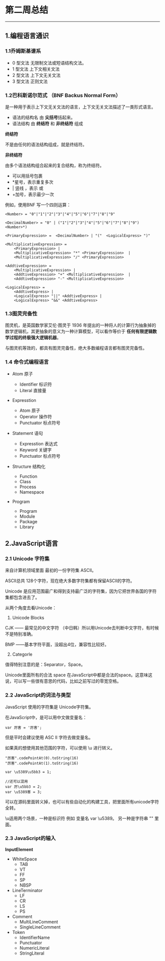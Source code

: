 # 第二周总结
---
## 1.编程语言通识

### 1.1乔姆斯基谱系 
- 0 型文法 无限制文法或短语结构文法。
- 1 型文法 上下文相关文法
- 2 型文法 上下文无关文法
- 3 型文法 正则文法

### 1.2巴科斯诺尔范式 （BNF Backus Normal Form）

是一种用于表示上下文无关文法的语言，上下文无关文法描述了一类形式语言。

- 语法的结构名 由 **尖括号**括起来。
- 语法结构 由 **终结符** 和 **非终结符** 组成
 
 **终结符**

 不是由任何的语法结构组成，就是终结符。


 **非终结符**
 
 由多个语法结构组合起来的复合结构，称为终结符。
 - 可以用括号包裹
 - *星号，表示重复多次
 - | 竖线 ，表示 或 
 - +加号，表示最少一次

例如，使用BNF 写一个四则运算：
```
<Number> = "0"|"1"|"2"|"3"|"4"|"5"|"6"|"7"|"8"|"9"

<DecimalNumber> = "0" | ("1"|"2"|"3"|"4"|"5"|"6"|"7"|"8"|"9") <Number>*)

<PrimaryExpression> =  <DecimalNumber> | "("  <LogicalExpress> ")"

<MultiplicativeExpression> =  
    <PrimaryExpression> | 
    <MultiplicativeExpression> "*" <PrimaryExpression>  |
    <MultiplicativeExpression> "/" <PrimaryExpression> 

<AddtiveExpression> =  
    <MultiplicativeExpression> | 
    <AddtiveExpression> "+" <MultiplicativeExpression>  |
    <AddtiveExpression> "-" <MultiplicativeExpression>

<LogicalExpress> = 
    <AddtiveExpress> | 
    <LogicalExpress> "||" <AddtiveExpress> |
    <LogicalExpress> "&&" <AddtiveExpress>
```


### 1.3图灵完备性

图灵机，是英国数学家艾伦·图灵于 1936 年提出的一种将人的计算行为抽象掉的数学逻辑机，其更抽象的意义为一种计算模型，可以看作等价于 **任何有限逻辑数学过程的终极强大逻辑机器**。

与图灵机等效的，都具有图灵完备性，绝大多数编程语言都有图灵完备性。

### 1.4 命令式编程语言

- Atom 原子
  - Identifier 标识符
  - Literal 直接量

- Expresstion
  - Atom 原子
  - Operator 操作符
  - Punctuator 标点符号

- Statement 语句
  - Expresstion  表达式
  - Keyword  关键字
  - Punctuator 标点符号

- Structure 结构化
  - Function
  - Class
  - Process
  - Namespace

- Program
  - Program
  - Module
  - Package
  - Library

## 2.JavaScript语言

### 2.1 Unicode 字符集
来自计算机领域里面  最初的一份字符集 ASCⅡ。

ASCⅡ总共 128个字符，现在绝大多数字符集都有保留ASCⅡ的字符。

Unicode 是应用范围最广和得到支持最广泛的字符集，因为它把世界各国的字符集都包含进去了。

从两个角度去看Unicode：

1. Unicode Blocks

CJK —— 最常见的中文字符 （中日韩）所以用Unicode去判断中文字符，有时候不是特别准确。

BMP ——基本字符平面，没超出4位，兼容性比较好。

2. Categorle

值得特别注意的是：Separator，Space。

Unicode里面所有的合法 space 在JavaScript中都是合法的space。这意味这说，可以写一些很有意思的代码，比如之前写过的零宽空格。


### 2.2 JavaScript的词法与类型
JavaScript 使用的字符集是 Unicode字符集。

在JavaScript中，是可以用中文做变量名：
```
var 厉害 = '厉害';
```
但是平时会建议使用 ASC Ⅱ 字符去做变量名。

如果真的想使用其他范围的字符，可以使用 \u 进行转义。
```
"厉害".codePointAt(0).toString(16)
"厉害".codePointAt(1).toString(16)

var \u5389\u5bb3 = 1;

//还可以混用
var 厉\u5bb3 = 2;
var \u5389害 = 3;
```

可以在源码里面转义掉，也可以有些自动化的构建工具，把里面所有unicode字符全转。

\u适用两个场景，一种是标识符 例如 变量名 var \u5389。
另一种是字符串 "" 里面。

### 2.3 JavaScript的输入

**InputElement**
  - WhiteSpace
    - TAB
    - VT
    - FF
    - SP
    - NBSP
  - LineTerminator 
    - LF
    - CR
    - LS
    - PS
  - Comment 
    - MultiLineComment  
    - SingleLineComment  	
  - Token 
    - IdentifierName
    - Punctuator
    - NumericLiteral
    - StringLiteral
